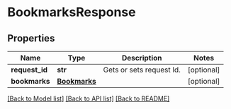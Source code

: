# BookmarksResponse

## Properties
Name | Type | Description | Notes
------------ | ------------- | ------------- | -------------
**request_id** | **str** | Gets or sets request Id. | [optional] 
**bookmarks** | [**Bookmarks**](Bookmarks.md) |  | [optional] 

[[Back to Model list]](../README.md#documentation-for-models) [[Back to API list]](../README.md#documentation-for-api-endpoints) [[Back to README]](../README.md)

